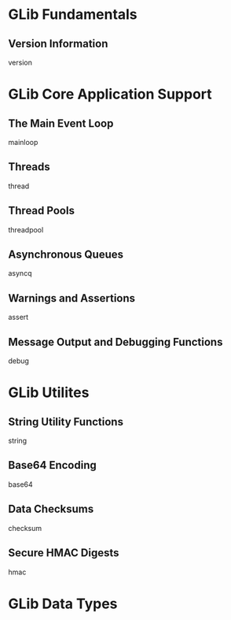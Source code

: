 # GLib Fundamentals

## Version Information

version

# GLib Core Application Support

## The Main Event Loop

mainloop

## Threads

thread

## Thread Pools

threadpool

## Asynchronous Queues

asyncq

## Warnings and Assertions

assert

## Message Output and Debugging Functions

debug

# GLib Utilites

## String Utility Functions

string

## Base64 Encoding

base64

## Data Checksums

checksum

## Secure HMAC Digests

hmac

# GLib Data Types
